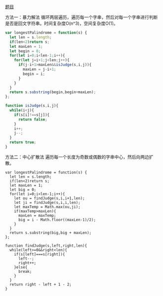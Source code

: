 [题目](https://leetcode.cn/problems/longest-palindromic-substring/)

方法一：暴力解法
循环两层遍历，遍历每一个字串，然后对每一个字串进行判断是否是回文字符串。时间复杂度O(n^3)，空间复杂度O(1)。
```js
var longestPalindrome = function(s) {
  let len = s.length;
  if(len<2)return s;
  let maxLen = 1;
  let begin = 0;
  for(let i=0;i<len-1;i++){
    for(let j=i+1;j<len;j++){
      if(j-i+1>maxLen&&isJudge(s,i,j)){
        maxLen = j-i+1;
        begin = i;
      }
    }
  }
  return s.substring(begin,begin+maxLen);
};

function isJudge(s,i,j){
  while(i<j){
    if(s[i]!==s[j]){
      return false;
    }
    i++;
    j--;
  }
  return true;
}
```

方法二：中心扩散法
遍历每一个长度为奇数或偶数的字串中心，然后向两边扩散。
```
var longestPalindrome = function(s) {
  let len = s.length;
  if(len<2)return s;
  let maxLen = 1;
  let big = 0;
  for(let i=0;i<len-1;i++){
    let ou = findJudge(s,i,i+1,len);
    let ji = findJudge(s,i,i,len);
    let maxTemp = Math.max(ou,ji);
    if(maxTemp>maxLen){
      maxLen = maxTemp;
      big = i - Math.floor((maxLen-1)/2);
    }
  }
  return s.substring(big,big + maxLen);
};

function findJudge(s,left,right,len){
  while(left>=0&&right<len){
    if(s[left]===s[right]){
      left--;
      right++;
    }else{
      break;
    }
  }
  return right - left + 1 - 2;
}
```



